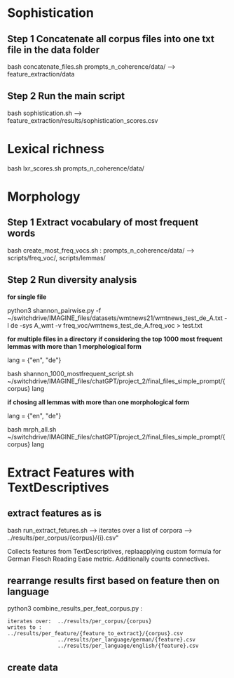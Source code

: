 
# **Sophistication**

## Step 1 Concatenate all corpus files into one txt file in the data folder
bash concatenate_files.sh prompts_n_coherence/data/  --> feature_extraction/data

## Step 2 Run the main script
bash sophistication.sh  --> feature_extraction/results/sophistication_scores.csv


# **Lexical richness**

bash lxr_scores.sh prompts_n_coherence/data/

# **Morphology**

## Step 1 Extract vocabulary of most frequent words

bash create_most_freq_vocs.sh : prompts_n_coherence/data/ --> scripts/freq_voc/, scripts/lemmas/

## Step 2 Run diversity analysis

**for single file**

python3 shannon_pairwise.py -f ~/switchdrive/IMAGINE_files/datasets/wmtnews21/wmtnews_test_de_A.txt -l de -sys A_wmt -v freq_voc/wmtnews_test_de_A.freq_voc > test.txt

**for multiple files in a directory**
**if considering the top 1000 most frequent lemmas with more than 1 morphological form**

lang = {"en", "de"}

bash shannon_1000_mostfrequent_script.sh ~/switchdrive/IMAGINE_files/chatGPT/project_2/final_files_simple_prompt/{corpus} lang

**if chosing all lemmas with more than one morphological form**

lang = {"en", "de"}

bash mrph_all.sh ~/switchdrive/IMAGINE_files/chatGPT/project_2/final_files_simple_prompt/{corpus} lang


# Extract Features with TextDescriptives

## extract features as is

bash run_extract_fetures.sh --> iterates over a list of corpora --> ../results/per_corpus/{corpus}/{i}.csv"

Collects features from TextDescriptives, replaapplying custom formula for German Flesch Reading Ease metric. Additionally counts connectives.

## rearrange results first based on feature then on language

python3 combine_results_per_feat_corpus.py : 

    iterates over:  ../results/per_corpus/{corpus}  
    writes to :     ../results/per_feature/{feature_to_extract}/{corpus}.csv
                    ../results/per_language/german/{feature}.csv
                    ../results/per_language/english/{feature}.csv

 ## create data 

